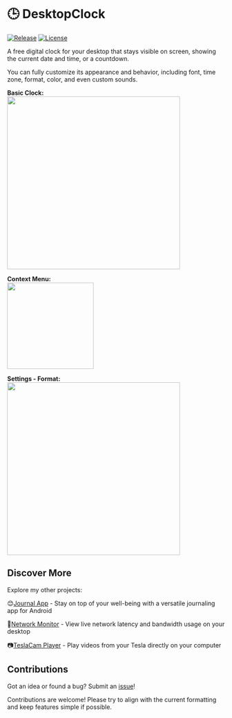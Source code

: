 # 🕒 DesktopClock

[![Release](https://img.shields.io/github/release/danielchalmers/DesktopClock?include_prereleases)](https://github.com/danielchalmers/DesktopClock/releases)
[![License](https://img.shields.io/github/license/danielchalmers/DesktopClock)](LICENSE)

A free digital clock for your desktop that stays visible on screen, showing the current date and time, or a countdown.

You can fully customize its appearance and behavior, including font, time zone, format, color, and even custom sounds.

**Basic Clock:**  
<img src="https://github.com/danielchalmers/DesktopClock/assets/7112040/6038fa47-3a29-4b74-8f4f-fffeb8af8d0a" width="400" />

**Context Menu:**  
<img src="https://github.com/user-attachments/assets/2154f1d3-23b0-4161-9a12-02748f5941db" width="200" />

**Settings - Format:**  
<img src="https://github.com/user-attachments/assets/a7e07b9f-a927-44e7-b406-1ab18226adfd" width="400" />

## Discover More

Explore my other projects:

😊[Journal App](https://github.com/danielchalmers/JournalApp) - Stay on top of your well-being with a versatile journaling app for Android

🔄[Network Monitor](https://github.com/danielchalmers/Network-Monitor) - View live network latency and bandwidth usage on your desktop

📷[TeslaCam Player](https://github.com/danielchalmers/TeslaCam) - Play videos from your Tesla directly on your computer

## Contributions

Got an idea or found a bug? Submit an [issue](https://github.com/danielchalmers/DesktopClock/issues)!

Contributions are welcome! Please try to align with the current formatting and keep features simple if possible.

